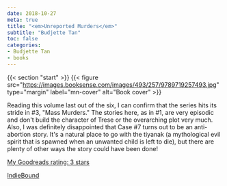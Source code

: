 ```yaml
---
date: 2018-10-27
meta: true
title: "<em>Unreported Murders</em>"
subtitle: "Budjette Tan"
toc: false
categories:
- Budjette Tan
- books
---
```


{{< section "start" >}}
{{< figure src="https://images.booksense.com/images/493/257/9789719257493.jpg" type="margin" label="mn-cover" alt="Book cover" >}}

Reading this volume last out of the six, I can confirm that the series hits its stride in #3, "Mass Murders." The stories here, as in #1, are very episodic and don't build the character of Trese or the overarching plot very much. Also, I was definitely disappointed that Case #7 turns out to be an anti-abortion story. It's a natural place to go with the tiyanak (a mythological evil spirit that is spawned when an unwanted child is left to die), but there are plenty of other ways the story could have been done!

[My Goodreads rating: 3 stars](https://www.goodreads.com/review/show/2573534976)  

[IndieBound](https://www.indiebound.org/book/9789719257493)
